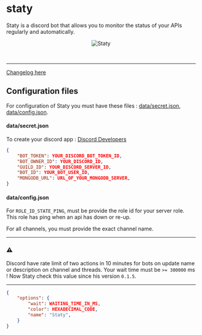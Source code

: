 # staty

Staty is a discord bot that allows you to monitor the status of your APIs regularly and automatically.

<div align="center">
    <p><img src="https://1.images.cdn.digitalteacompany.fr/digitalteacompany/github/staty_couv.png" alt="Staty" /></p>
</div>
<br />

<hr>

[Changelog here](CHANGELOG.md)

## Configuration files

For configuration of Staty you must have these files : [data/secret.json](https://github.com/DigitalTeaCompany/staty/blob/main/config/secret.sample.json),
[data/config.json](https://github.com/DigitalTeaCompany/staty/blob/main/config/global.sample.json).

#### data/secret.json

To create your discord app : [Discord Developers](https://discord.com/developers/applications)<br />

```json
{
    "BOT_TOKEN": YOUR_DISCORD_BOT_TOKEN_ID,
    "BOT_OWNER_ID": YOUR_DISCORD_ID,
    "GUILD_ID": YOUR_DISCORD_SERVER_ID,
    "BOT_ID": YOUR_BOT_USER_ID,
    "MONGODB_URL": URL_OF_YOUR_MONGODB_SERVER,
}
```

#### data/config.json

For `ROLE_ID_STATE_PING`, must be provide the role id for your server role. This role has ping when an api has down or re-up.

For all channels, you must provide the exact channel name.

---

### ⚠️

Discord have rate limit of two actions in 10 minutes for bots on update name or description on channel and threads. Your wait time must be `>= 300000` ms ! Now Staty check this value since his version `0.1.5`.

---

```json
{
    "options": {
        "wait": WAITING_TIME_IN_MS,
        "color": HEXADECIMAL_CODE,
        "name": "Staty",
    }
}
```
